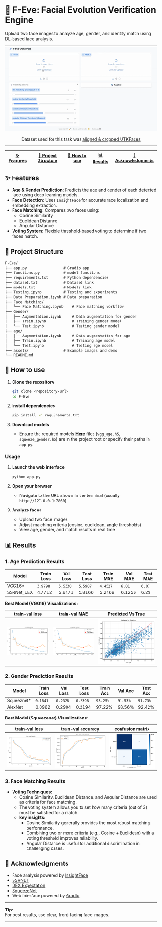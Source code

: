 # 🧬 F-Eve: Facial Evolution Verification Engine

Upload two face images to analyze age, gender, and identity match using DL-based face analysis.

<p align="center">
   <img src="assets/demo.gif" alt="F-Eve Demo" width="600"/>
</p>


<div align="center"> Dataset used for this task was  
<a href = "https://www.kaggle.com/datasets/moritzm00/utkface-cropped?resource=download"> aligned & cropped UTKFaces </a> </div>

---
<div align="center">

| [✨ Features](#-features) | [📁 Project Structure](#-project-structure) | [🚀 How to use](#-how-to-use) | [📊 Results](#-results) | [🙏 Acknowledgments](#-acknowledgments) |
| ---- | ---- | ---- | ---- | ---- |

</div>

<div id="features">

## ✨ Features

- **Age & Gender Prediction**: Predicts the age and gender of each detected face using deep learning models.
- **Face Detection**: Uses `InsightFace` for accurate face localization and embedding extraction.
- **Face Matching**: Compares two faces using:
  - Cosine Similarity
  - Euclidean Distance
  - Angular Distance
- **Voting System**: Flexible threshold-based voting to determine if two faces match.


</div>

<div id="-project-structure">

## 📁 Project Structure

```
F-Eve/
├── app.py                 # Gradio app
├── functions.py           # model functions
├── requirements.txt       # Python dependencies
├── dataset.txt            # Dataset link
├── models.txt             # Models link
├── Testing.ipynb          # Testing and experiments
├── Data Preparation.ipynb # Data preparation
├── Face Matching/         
│   └── Face Matching.ipynb    # Face matching workflow
├── Gender/                
│   ├── Augmentation.ipynb     # Data augmentation for gender
│   ├── Train.ipynb            # Training gender model
│   └── Test.ipynb             # Testing gender model
├── age/                   
│   ├── Augmentation.ipynb     # Data augmentation for age
│   ├── Train.ipynb            # Training age model
│   └── Test.ipynb             # Testing age model
├── assets/                # Example images and demo               
└── README.md              
```
</div>

<div id="-how-to-use">

## 🚀 How to use

1. **Clone the repository**
   ```bash
   git clone <repository-url>
   cd F-Eve
   ```

2. **Install dependencies**
   ```bash
   pip install -r requirements.txt
   ```

3. **Download  models**
   - Ensure the required models **<a href="https://drive.google.com/drive/folders/1AMoeN3mh0CdaLwFzGaYOEvqLu1zP4Dq2?usp=sharing">Here</a>** files (`vgg_age.h5`, `squeeze_gender.h5`) are in the project root or specify their paths in `app.py`.

### Usage

1. **Launch the web interface**
   ```bash
   python app.py
   ```

2. **Open your browser**
   - Navigate to the URL shown in the terminal (usually `http://127.0.0.1:7860`)

3. **Analyze faces**
   - Upload two face images
   - Adjust matching criteria (cosine, euclidean, angle thresholds)
   - View age, gender, and match results in real time

</div>

<div id="-results">

## 📊 Results

### 1. Age Prediction Results

<div align="center">

| Model         | Train Loss | Val Loss | Test Loss | Train MAE | Val MAE | Test MAE |
|--------------|------------|----------|-----------|-----------|---------|----------|
|   VGG16*    |     `3.9798`       |    `5.5330`      |  `5.5907`         |   `4.4527`        |  `6.01`       |  `6.07`        |
|  SSRNet_DEX     |       4.7712     |  5.6471        |   5.8166        |  5.2469         |  6.1256       |  6.29        |

</div>

**Best Model (VGG16) Visualizations:**

<div align="center">

| train-val loss | train-val MAE | Predicted Vs True |
|-----------|-----------|-----------|
| <img src="assets/loss_age.png"> | <img src="assets/MAE_age.png"> | <img src="assets/predicted_true_age.png"> |

</div>

### 2. Gender Prediction Results

<div align="center">

| Model        | Train Loss | Val Loss | Test Loss | Train Acc | Val Acc | Test Acc |
|--------------|------------|----------|-----------|-----------|---------|----------|
| Squeeznet*        |     `0.1841`        |     `0.2326`      |    `0.2398`        |    `93.25%`       |    `91.53%`     |       `91.73%`   |
| AlexNet        |     0.0962        |     0.2904      |    0.2194        |    97.22%       |    93.56%     |       92.42%   |

</div>

**Best Model (Squeezenet) Visualizations:**

<div align="center">

| train-val loss | train-val accuracy | confusion matrix |
|--------|--------|--------|
| <img src="assets/loss_gender.png"> | <img src="assets/accuracy_gender.png"> | <img src="assets/confusion_matrix_gender.png"> |

</div>

### 3. Face Matching Results

- **Voting Techniques:**
  - Cosine Similarity, Euclidean Distance, and Angular Distance are used as criteria for face matching.
  - The voting system allows you to set how many criteria (out of 3) must be satisfied for a match.
  - **key insights:**
    - Cosine Similarity generally provides the most robust matching performance.
    - Combining two or more criteria (e.g., Cosine + Euclidean) with a voting threshold improves reliability.
    - Angular Distance is useful for additional discrimination in challenging cases.

</div>

<div id="-acknowledgments">

## 🙏 Acknowledgments

- Face analysis powered by [InsightFace](https://github.com/deepinsight/insightface)
- [SSRNET](https://github.com/shamangary/SSR-Net)
- [DEX Expectation](https://openaccess.thecvf.com/content_iccv_2015_workshops/w11/papers/Rothe_DEX_Deep_EXpectation_ICCV_2015_paper.pdf)
- [SqueezeNet](https://arxiv.org/abs/1602.07360)
- Web interface powered by [Gradio](https://gradio.app/)

</div>

---

**Tip:**  
For best results, use clear, front-facing face images.

---
